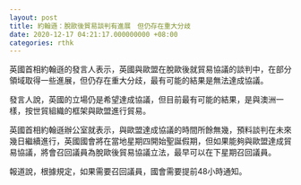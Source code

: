 ```yaml
---
layout: post
title: 約翰遜：脫歐後貿易談判有進展　但仍存在重大分歧
date: 2020-12-17 04:21:17.000000000 +08:00
categories: rthk
---
```


英國首相約翰遜的發言人表示，英國與歐盟在脫歐後就貿易協議的談判中，在部分領域取得一些進展，但仍存在重大分歧，最有可能的結果是無法達成協議。

發言人說，英國的立場仍是希望達成協議，但目前最有可能的結果，是與澳洲一樣，按世貿組織的框架與歐盟進行貿易。

英國首相約翰遜辦公室就表示，與歐盟達成協議的時間所餘無幾，預料談判在未來幾日繼續進行，英國國會將在當地星期四開始聖誕假期，但如果能夠與歐盟達成貿易協議，將會召回議員為脫歐後貿易協議立法，最早可以在下星期召回議員。

報道說，根據規定，如果需要召回議員，國會需要提前48小時通知。
